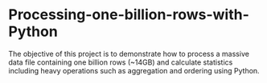 # Processing-one-billion-rows-with-Python
The objective of this project is to demonstrate how to process a massive data file containing one billion rows (~14GB) and calculate statistics including heavy operations such as aggregation and ordering using Python.
